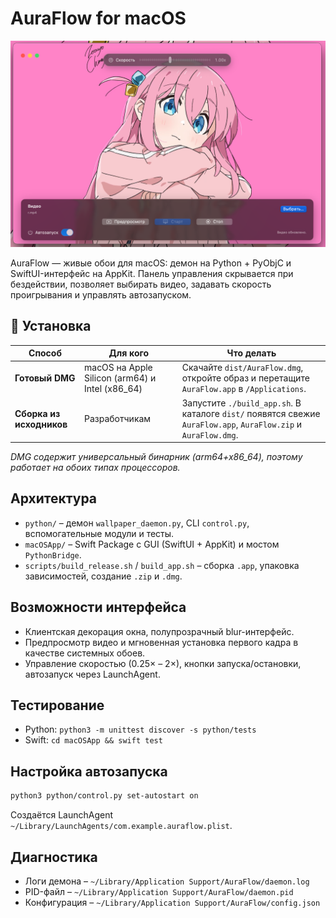 # AuraFlow for macOS

<p align="center">
  <img src="docs/aura-ui.png" width="760" alt="AuraFlow UI preview" />
</p>

AuraFlow — живые обои для macOS: демон на Python + PyObjC и SwiftUI-интерфейс на AppKit. Панель управления скрывается при бездействии, позволяет выбирать видео, задавать скорость проигрывания и управлять автозапуском.

## 🚀 Установка

| Способ | Для кого | Что делать |
| --- | --- | --- |
| **Готовый DMG** | macOS на Apple Silicon (arm64) и Intel (x86_64) | Скачайте `dist/AuraFlow.dmg`, откройте образ и перетащите `AuraFlow.app` в `/Applications`. |
| **Сборка из исходников** | Разработчикам | Запустите `./build_app.sh`. В каталоге `dist/` появятся свежие `AuraFlow.app`, `AuraFlow.zip` и `AuraFlow.dmg`. |

*DMG содержит универсальный бинарник (arm64+x86_64), поэтому работает на обоих типах процессоров.*

## Архитектура
- `python/` – демон `wallpaper_daemon.py`, CLI `control.py`, вспомогательные модули и тесты.
- `macOSApp/` – Swift Package с GUI (SwiftUI + AppKit) и мостом `PythonBridge`.
- `scripts/build_release.sh` / `build_app.sh` – сборка `.app`, упаковка зависимостей, создание `.zip` и `.dmg`.

## Возможности интерфейса
- Клиентская декорация окна, полупрозрачный blur-интерфейс.
- Предпросмотр видео и мгновенная установка первого кадра в качестве системных обоев.
- Управление скоростью (0.25× – 2×), кнопки запуска/остановки, автозапуск через LaunchAgent.

## Тестирование
- Python: `python3 -m unittest discover -s python/tests`
- Swift: `cd macOSApp && swift test`

## Настройка автозапуска
```bash
python3 python/control.py set-autostart on
```
Создаётся LaunchAgent `~/Library/LaunchAgents/com.example.auraflow.plist`.

## Диагностика
- Логи демона – `~/Library/Application Support/AuraFlow/daemon.log`
- PID-файл – `~/Library/Application Support/AuraFlow/daemon.pid`
- Конфигурация – `~/Library/Application Support/AuraFlow/config.json`
